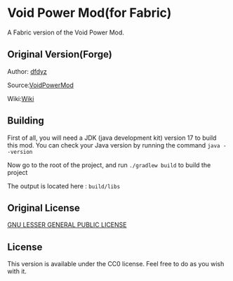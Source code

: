 # Void Power Mod(for Fabric)

A Fabric version of  the Void Power Mod.

## Original Version(Forge)

Author: [dfdyz](https://github.com/dfdyz)

Source:[VoidPowerMod](https://github.com/dfdyz/VoidPowerMod/)

Wiki:[Wiki](https://github.com/dfdyz/VoidPowerMod/wiki)

## Building

First of all, you will need a JDK (java development kit) version 17 to build this mod.
You can check your Java version by running the command
```java --version```

Now go to the root of the project, and run
```./gradlew build```
to build the project

The output is located here :
```build/libs```

## Original License

[GNU LESSER GENERAL PUBLIC LICENSE](https://github.com/dfdyz/VoidPowerMod/blob/main/LICENSE.txt)

## License

This version is available under the CC0 license. Feel free to do as you wish with it.
